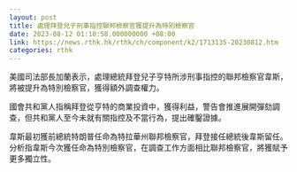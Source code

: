 ```yaml
---
layout: post
title: 處理拜登兒子刑事指控聯邦檢察官獲提升為特別檢察官
date: 2023-08-12 01:10:58.000000000 +08:00
link: https://news.rthk.hk/rthk/ch/component/k2/1713135-20230812.htm
categories: rthk
---
```


美國司法部長加蘭表示，處理總統拜登兒子亨特所涉刑事指控的聯邦檢察官韋斯，將被提升為特別檢察官，獲得額外調查權力。

國會共和黨人指稱拜登從亨特的商業投資中，獲得利益，警告會推進展開彈劾調查，但共和黨人至今未就有關指控及不當行為，提出確鑿證據。

韋斯最初獲前總統特朗普任命為特拉華州聯邦檢察官，拜登接任總統後韋斯留任。分析指韋斯今次獲任命為特別檢察官，在調查工作方面相比聯邦檢察官，將獲賦予更多獨立性。
